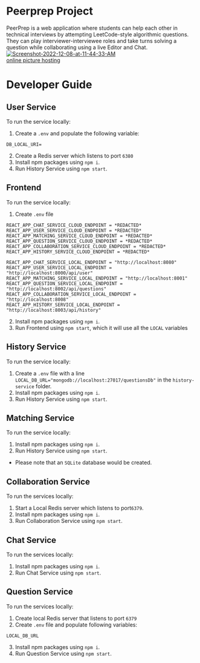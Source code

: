 # Peerprep Project
PeerPrep is a web application where students can help each other in technical interviews by attempting LeetCode-style algorithmic questions. They can play interviewer-interviewee roles and take turns solving a question while collaborating using a live Editor and Chat.
<a align="center" href="https://ibb.co/x8nDpTT"><img src="https://i.ibb.co/3Yx7DZZ/Screenshot-2022-12-08-at-11-44-33-AM.png" alt="Screenshot-2022-12-08-at-11-44-33-AM" border="0"></a><br /><a target='_blank' href='https://imgbb.com/'>online picture hosting</a><br />

# Developer Guide
## User Service
To run the service locally:
1. Create a `.env` and populate the following variable:
```
DB_LOCAL_URI=
```
2. Create a Redis server which listens to port `6380`
3. Install npm packages using `npm i`.
4. Run History Service using `npm start`.

## Frontend
To run the service locally:
1. Create `.env` file 
```
REACT_APP_CHAT_SERVICE_CLOUD_ENDPOINT = *REDACTED*
REACT_APP_USER_SERVICE_CLOUD_ENDPOINT = *REDACTED*
REACT_APP_MATCHING_SERVICE_CLOUD_ENDPOINT = *REDACTED*
REACT_APP_QUESTION_SERVICE_CLOUD_ENDPOINT = *REDACTED*
REACT_APP_COLLABORATION_SERVICE_CLOUD_ENDPOINT = *REDACTED*
REACT_APP_HISTORY_SERVICE_CLOUD_ENDPOINT = *REDACTED*

REACT_APP_CHAT_SERVICE_LOCAL_ENDPOINT = "http://localhost:8080" 
REACT_APP_USER_SERVICE_LOCAL_ENDPOINT = "http://localhost:8000/api/user" 
REACT_APP_MATCHING_SERVICE_LOCAL_ENDPOINT = "http://localhost:8001" 
REACT_APP_QUESTION_SERVICE_LOCAL_ENDPOINT = "http://localhost:8002/api/questions" 
REACT_APP_COLLABORATION_SERVICE_LOCAL_ENDPOINT = "http://localhost:8008"
REACT_APP_HISTORY_SERVICE_LOCAL_ENDPOINT = "http://localhost:8003/api/history"
```
2. Install npm packages using `npm i`.
3. Run Frontend using `npm start`, which it will use all the `LOCAL` variables

## History Service

To run the service locally:
1. Create a `.env` file with a line `LOCAL_DB_URL="mongodb://localhost:27017/questionsDb"` in the `history-service` folder.
2. Install npm packages using `npm i`.
3. Run History Service using `npm start`.


## Matching Service

To run the service locally:
1. Install npm packages using `npm i`.
2. Run History Service using `npm start`.
- Please note that an `SQLite` database would be created.

## Collaboration Service

To run the services locally:
1. Start a Local Redis server which listens to port`6379`.
2. Install npm packages using `npm i`.
3. Run Collaboration Service using `npm start`.


## Chat Service
To run the services locally:
1. Install npm packages using `npm i`.
2. Run Chat Service using `npm start`.


## Question Service
To run the services locally:

1. Create local Redis server that listens to port `6379`
2. Create `.env` file and populate following variables:
```
LOCAL_DB_URL
```
3. Install npm packages using `npm i`.
4. Run Question Service using `npm start`.
